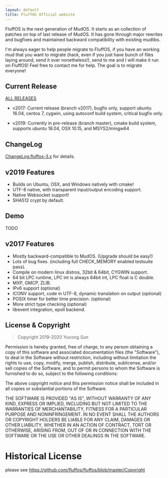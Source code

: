 ```yaml
---
layout: default
title: FluffOS Official website
---
```


FluffOS is the next generation of MudOS. It starts as an collection of patches on top of last release of MudOS. It has
 gone through major rewrites and bugfixes and maintained backward compatibility with existing mudlibs.

I'm always eager to help people migrate to FluffOS, if you have an working mud that you want to migrate (hack, even if
you just have bunch of files laying around, send it over nonetheless!), send to me and I will make it
run on FluffOS! Feel free to contact me for help. The goal is to migrate everyone!

## Current Release

[ALL RELEASES](https://github.com/fluffos/fluffos/releases)

 * v2017: Current release (branch v2017), bugfix only, support ubuntu 16.04, centos 7, cygwin, using autoconf build system, critical bugfix only.

 * v2019: Currently in pre-release (branch master), cmake build system, supports ubuntu 18.04, OSX 10.15, and MSYS2/mingw64

## ChangeLog

[ChangeLog.fluffos-3.x](https://github.com/fluffos/fluffos/blob/next-3.0/ChangeLog.fluffos-3.x) for details.

## v2019 Features
- Builds on Ubuntu, OSX, and Windows natively with cmake!
- UTF-8 native, with transparent input/output encoding support.
- Native Websocket support!
- SHA512 crypt by default.

## Demo

TODO

## v2017 Features

- Mostly backward-compatible to MudOS. (Upgrade should be easy!)
- Lots of bug fixes. (including full CHECK_MEMORY enabled testsuite pass).
- Compile on modern linux distros, 32bit & 64bit, CYGWIN support.
- 64 bit LPC runtime, LPC int is always 64bit int, LPC float is C double.
- MXP, GMCP, ZLIB.
- IPv6 support (optional)
- ICONV support, code in UTF-8, dynamic translation on output (optional)
- POSIX timer for better time precision. (optional)
- More strict type checking (optional)
- libevent integration, epoll backend.

## License & Copyright

> Copyright 2019-2020 Yucong Sun

Permission is hereby granted, free of charge, to any person obtaining a copy of this software and associated documentation files (the "Software"), to deal in the Software without restriction, including without limitation the rights to use, copy, modify, merge, publish, distribute, sublicense, and/or sell copies of the Software, and to permit persons to whom the Software is furnished to do so, subject to the following conditions:

The above copyright notice and this permission notice shall be included in all copies or substantial portions of the Software.

THE SOFTWARE IS PROVIDED "AS IS", WITHOUT WARRANTY OF ANY KIND, EXPRESS OR IMPLIED, INCLUDING BUT NOT LIMITED TO THE WARRANTIES OF MERCHANTABILITY, FITNESS FOR A PARTICULAR PURPOSE AND NONINFRINGEMENT. IN NO EVENT SHALL THE AUTHORS OR COPYRIGHT HOLDERS BE LIABLE FOR ANY CLAIM, DAMAGES OR OTHER LIABILITY, WHETHER IN AN ACTION OF CONTRACT, TORT OR OTHERWISE, ARISING FROM, OUT OF OR IN CONNECTION WITH THE SOFTWARE OR THE USE OR OTHER DEALINGS IN THE SOFTWARE.

# Historical License

please see https://github.com/fluffos/fluffos/blob/master/Copyright
